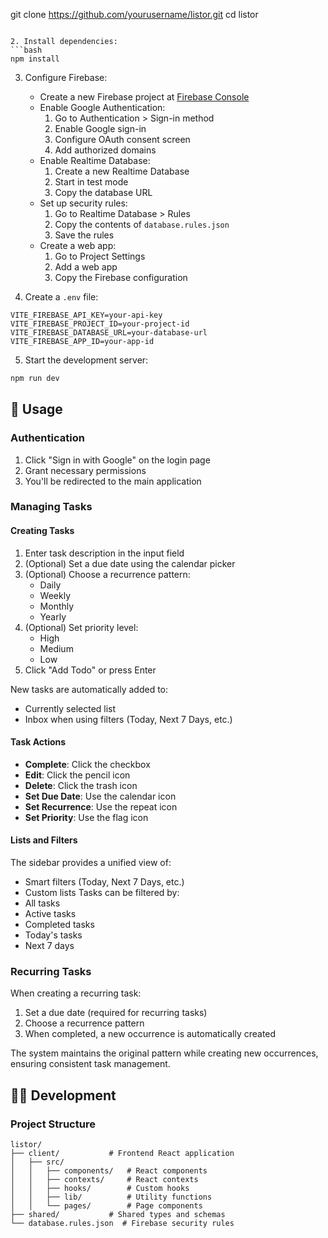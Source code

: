 git clone https://github.com/yourusername/listor.git
cd listor
```

2. Install dependencies:
```bash
npm install
```

3. Configure Firebase:
   - Create a new Firebase project at [Firebase Console](https://console.firebase.google.com)
   - Enable Google Authentication:
     1. Go to Authentication > Sign-in method
     2. Enable Google sign-in
     3. Configure OAuth consent screen
     4. Add authorized domains
   - Enable Realtime Database:
     1. Create a new Realtime Database
     2. Start in test mode
     3. Copy the database URL
   - Set up security rules:
     1. Go to Realtime Database > Rules
     2. Copy the contents of `database.rules.json`
     3. Save the rules
   - Create a web app:
     1. Go to Project Settings
     2. Add a web app
     3. Copy the Firebase configuration

4. Create a `.env` file:
```env
VITE_FIREBASE_API_KEY=your-api-key
VITE_FIREBASE_PROJECT_ID=your-project-id
VITE_FIREBASE_DATABASE_URL=your-database-url
VITE_FIREBASE_APP_ID=your-app-id
```

5. Start the development server:
```bash
npm run dev
```

## 📖 Usage

### Authentication

1. Click "Sign in with Google" on the login page
2. Grant necessary permissions
3. You'll be redirected to the main application

### Managing Tasks

#### Creating Tasks
1. Enter task description in the input field
2. (Optional) Set a due date using the calendar picker
3. (Optional) Choose a recurrence pattern:
   - Daily
   - Weekly
   - Monthly
   - Yearly
4. (Optional) Set priority level:
   - High
   - Medium
   - Low
5. Click "Add Todo" or press Enter

New tasks are automatically added to:
- Currently selected list
- Inbox when using filters (Today, Next 7 Days, etc.)

#### Task Actions
- **Complete**: Click the checkbox
- **Edit**: Click the pencil icon
- **Delete**: Click the trash icon
- **Set Due Date**: Use the calendar icon
- **Set Recurrence**: Use the repeat icon
- **Set Priority**: Use the flag icon

#### Lists and Filters
The sidebar provides a unified view of:
- Smart filters (Today, Next 7 Days, etc.)
- Custom lists
Tasks can be filtered by:
- All tasks
- Active tasks
- Completed tasks
- Today's tasks
- Next 7 days

### Recurring Tasks

When creating a recurring task:
1. Set a due date (required for recurring tasks)
2. Choose a recurrence pattern
3. When completed, a new occurrence is automatically created

The system maintains the original pattern while creating new occurrences, ensuring consistent task management.

## 👩‍💻 Development

### Project Structure
```
listor/
├── client/           # Frontend React application
│   ├── src/
│   │   ├── components/   # React components
│   │   ├── contexts/     # React contexts
│   │   ├── hooks/        # Custom hooks
│   │   ├── lib/          # Utility functions
│   │   └── pages/        # Page components
├── shared/           # Shared types and schemas
└── database.rules.json  # Firebase security rules